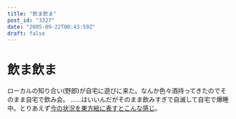 ```yaml
---
title: "飲ま飲ま"
post_id: "3327"
date: "2005-09-22T00:43:59Z"
draft: false
---
```


# 飲ま飲ま

ローカルの知り合い(野郎)が自宅に遊びに来た。なんか色々酒持ってきたのでそのまま自宅で飲み会。 ……はいいんだがそのまま飲みすぎで自滅して自宅で爆睡中。とりあえず[今の状況を東方絵に表すとこんな感じ](/3326)。
